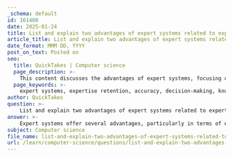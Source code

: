 ```yaml
---
_schema: default
id: 161408
date: 2025-01-24
title: List and explain two advantages of expert systems related to expertise and accuracy.
article_title: List and explain two advantages of expert systems related to expertise and accuracy.
date_format: MMM DD, YYYY
post_on_text: Posted on
seo:
  title: QuickTakes | Computer science
  page_description: >-
    This content discusses the advantages of expert systems, focusing on their ability to retain expertise and provide high accuracy in decision-making.
  page_keywords: >-
    expert systems, expertise retention, accuracy, decision-making, knowledge base, human experts, problem-solving, data analysis, organizational efficiency, domain knowledge
author: QuickTakes
question: >-
    List and explain two advantages of expert systems related to expertise and accuracy.
answer: >-
    Expert systems offer several advantages, particularly in terms of expertise and accuracy. Here are two key advantages explained in detail:\n\n1. **Expertise Retention and Accessibility**:\n   Expert systems are designed to capture and retain the knowledge of human experts in a specific domain. This means that the expertise of seasoned professionals can be stored in a knowledge base, allowing organizations to preserve valuable insights and decision-making processes. As a result, even when human experts are not available, the system can still provide guidance and solutions based on the accumulated knowledge. This accessibility to expert-level information ensures that organizations can maintain high standards of decision-making and problem-solving, regardless of personnel changes or availability.\n\n2. **High Accuracy in Decision-Making**:\n   One of the standout features of expert systems is their ability to analyze data with precision, leading to highly accurate solutions for complex problems. These systems utilize well-defined rules and extensive domain knowledge to evaluate situations and provide recommendations. Unlike human decision-makers, who may be influenced by emotions or biases, expert systems deliver consistent and reliable outcomes based on factual knowledge and inference rules. This accuracy is particularly beneficial in fields such as medicine, finance, and engineering, where precise decision-making is critical to success and safety.\n\nIn summary, expert systems enhance organizational expertise retention and provide high accuracy in decision-making, making them invaluable tools in various industries.
subject: Computer science
file_name: list-and-explain-two-advantages-of-expert-systems-related-to-expertise-and-accuracy.md
url: /learn/computer-science/questions/list-and-explain-two-advantages-of-expert-systems-related-to-expertise-and-accuracy
---
```


&nbsp;